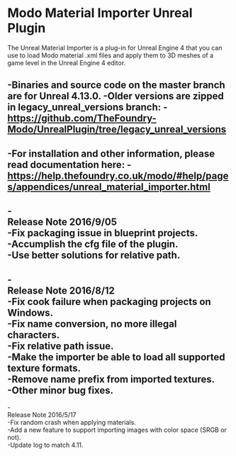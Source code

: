 # Modo Material Importer Unreal Plugin
  The Unreal Material Importer is a plug-in for Unreal Engine 4 that you can use to load Modo material .xml files and apply them to 3D meshes of a game level in the Unreal Engine 4 editor.
  
 -Binaries and source code on the master branch are for Unreal 4.13.0. 
 -Older versions are zipped in legacy_unreal_versions branch:
 -https://github.com/TheFoundry-Modo/UnrealPlugin/tree/legacy_unreal_versions
 -
 -For installation and other information, please read documentation here:
 -https://help.thefoundry.co.uk/modo/#help/pages/appendices/unreal_material_importer.html
 -
 -<br>Release Note 2016/9/05</br>
 -Fix packaging issue in blueprint projects.<br />
 -Accumplish the cfg file of the plugin.<br />
 -Use better solutions for relative path.<br />
 -
 -<br>Release Note 2016/8/12</br>
 -Fix cook failure when packaging projects on Windows.<br />
 -Fix name conversion, no more illegal characters.<br />
 -Fix relative path issue.<br />
 -Make the importer be able to load all supported texture formats.<br />
 -Remove name prefix from imported textures.<br />
 -Other minor bug fixes.<br />
 -
 -<br>Release Note 2016/5/17</br>
 -Fix random crash when applying materials.<br />
 -Add a new feature to support importing images with color space (SRGB or not).<br />
 -Update log to match 4.11.<br />